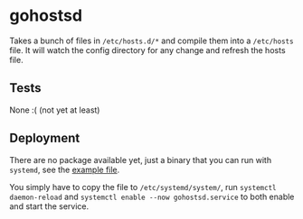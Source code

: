 # gohostsd

Takes a bunch of files in `/etc/hosts.d/*` and compile them into a `/etc/hosts` file.
It will watch the config directory for any change and refresh the hosts file.

## Tests

None :( (not yet at least)

## Deployment

There are no package available yet, just a binary that you can run with `systemd`, see the [example file](https://github.com/inetAnt/gohostsd/blob/master/gohostsd.service).

You simply have to copy the file to `/etc/systemd/system/`, run `systemctl daemon-reload` and `systemctl enable --now gohostsd.service` to both enable and start the service.   
